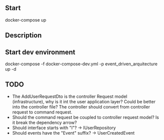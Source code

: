 ## Start
docker-compose up

## Description

## Start dev environment
docker-compose -f docker-compose-dev.yml -p event_driven_arquitecture up -d

## TODO

- The AddUserRequestDto is the controller Request model (infrastructure), why is it int the user application layer? Could
be better into the controller file? The controller should convert from controller request to command request.
- Should the command request be coupled to controller request model? Is it break the dependency arrow?
- Should interface starts with "I"? -> IUserRepository
- Should events have the "Event" suffix? -> UserCreatedEvent